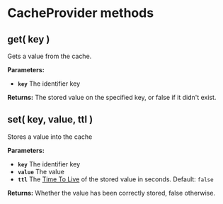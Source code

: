 # CacheProvider methods

## get\( key \)

Gets a value from the cache.

**Parameters:**

* **`key`** The identifier key

**Returns:** The stored value on the specified key, or false if it didn't exist.

## set\( key, value, ttl \)

Stores a value into the cache

**Parameters:**

* **`key`** The identifier key
* **`value`** The value
* **`ttl`** The [Time To Live](../../../guide/cache-guide.md#time-to-live) of the stored value in seconds. Default: `false`

**Returns:** Whether the value has been correctly stored, false otherwise.

